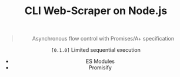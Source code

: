 <div align="center">
<h1> CLI Web-Scraper on Node.js</h1>
</br>

> Asynchronous flow control with Promises/A+ specification  

<code>[0.1.0]</code> Limited sequential execution  
* ES Modules
* Promisify  
